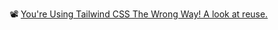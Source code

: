 📽️ [You're Using Tailwind CSS The Wrong Way! A look at reuse.](https://www.youtube.com/watch?v=M-oYhJlILbY&t=12s)
